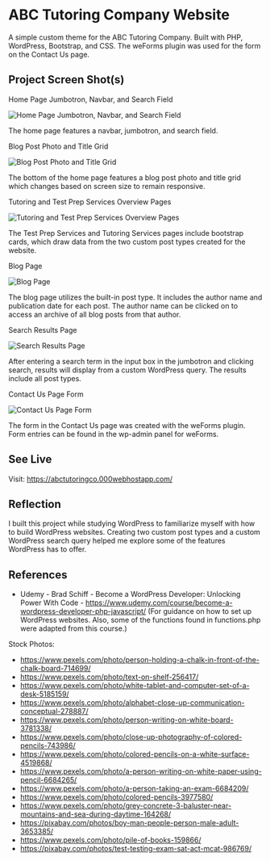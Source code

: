 # ABC Tutoring Company Website

A simple custom theme for the ABC Tutoring Company. Built with PHP, WordPress, Bootstrap, and CSS. The weForms plugin was used for the form on the Contact Us page.


## Project Screen Shot(s)

Home Page Jumbotron, Navbar, and Search Field

![Home Page Jumbotron, Navbar, and Search Field](images/readme/ABC-home-page.jpeg "The home page features a navbar, jumbotron, and search field.")

The home page features a navbar, jumbotron, and search field.


Blog Post Photo and Title Grid

![Blog Post Photo and Title Grid](images/readme/ABC-home-page-blog-grid.jpeg "The bottom of the home page features a blog post photo and title grid which changes based on screen size to remain responsive.")

The bottom of the home page features a blog post photo and title grid which changes based on screen size to remain responsive.


Tutoring and Test Prep Services Overview Pages

![Tutoring and Test Prep Services Overview Pages](images/readme/ABC-services-cards.jpeg "The Test Prep Services and Tutoring Services pages include bootstrap cards, which draw data from the two custom post types created for the website.")

The Test Prep Services and Tutoring Services pages include bootstrap cards, which draw data from the two custom post types created for the website.


Blog Page

![Blog Page](images/readme/ABC-blog.jpeg "The blog page utilizes the built-in post type. It includes the author name and publication date for each post. The author name can be clicked on to access an archive of all blog posts from that author.")

The blog page utilizes the built-in post type. It includes the author name and publication date for each post. The author name can be clicked on to access an archive of all blog posts from that author.


Search Results Page

![Search Results Page](images/readme/ABC-search-results.jpeg "After entering a search term in the input box in the jumbotron and clicking search, results will display from a custom WordPress query. The results include all post types.")

After entering a search term in the input box in the jumbotron and clicking search, results will display from a custom WordPress query. The results include all post types.


Contact Us Page Form

![Contact Us Page Form](images/readme/ABC-weForms.png "The form in the Contact Us page was created with the weForms plugin. Form entries can be found in the wp-admin panel for weForms.")

The form in the Contact Us page was created with the weForms plugin. Form entries can be found in the wp-admin panel for weForms.

## See Live

Visit: https://abctutoringco.000webhostapp.com/


## Reflection

I built this project while studying WordPress to familiarize myself with how to build WordPress websites. Creating two custom post types and a custom WordPress search query helped me explore some of the features WordPress has to offer.


## References

- Udemy - Brad Schiff - Become a WordPress Developer: Unlocking Power With Code - https://www.udemy.com/course/become-a-wordpress-developer-php-javascript/ (For guidance on how to set up WordPress websites. Also, some of the functions found in functions.php were adapted from this course.)

Stock Photos:
- https://www.pexels.com/photo/person-holding-a-chalk-in-front-of-the-chalk-board-714699/
- https://www.pexels.com/photo/text-on-shelf-256417/
- https://www.pexels.com/photo/white-tablet-and-computer-set-of-a-desk-5185159/
- https://www.pexels.com/photo/alphabet-close-up-communication-conceptual-278887/
- https://www.pexels.com/photo/person-writing-on-white-board-3781338/
- https://www.pexels.com/photo/close-up-photography-of-colored-pencils-743986/
- https://www.pexels.com/photo/colored-pencils-on-a-white-surface-4519868/
- https://www.pexels.com/photo/a-person-writing-on-white-paper-using-pencil-6684265/
- https://www.pexels.com/photo/a-person-taking-an-exam-6684209/
- https://www.pexels.com/photo/colored-pencils-3977580/
- https://www.pexels.com/photo/grey-concrete-3-baluster-near-mountains-and-sea-during-daytime-164268/
- https://pixabay.com/photos/boy-man-people-person-male-adult-3653385/
- https://www.pexels.com/photo/pile-of-books-159866/
- https://pixabay.com/photos/test-testing-exam-sat-act-mcat-986769/
